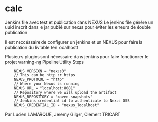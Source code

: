 # calc

Jenkins file avec test et publication dans NEXUS
Le jenkins file génère un uuid inscrit dans le jar publié sur nexus pour éviter les erreurs de double publication

Il est néccéssaire de configurer un jenkins et un NEXUS pour faire la publication du livrable (en localhost)

Plusieurs plugins sont nécessaire dans jenkins pour faire fonctionner le projet
warning-ng
Pipeline Utility Steps



        NEXUS_VERSION = "nexus3"
        // This can be http or https
        NEXUS_PROTOCOL = "http"
        // Where your Nexus is running
        NEXUS_URL = "localhost:8081"
        // Repository where we will upload the artifact
        NEXUS_REPOSITORY = "maven-snapshots"
        // Jenkins credential id to authenticate to Nexus OSS
        NEXUS_CREDENTIAL_ID = "nexus_localhost"
        
        
Par Lucien LAMARQUE, Jeremy Gilger, Clement TRICART 